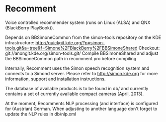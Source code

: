 Recomment
=========

Voice controlled recommender system (runs on Linux (ALSA) and QNX (BlackBerry PlayBook)).

Depends on BBSimoneCommon from the simon-tools repository on the KDE infrastructure:
http://quickgit.kde.org/?p=simon-tools.git&a=tree&f=Simone%2FBlackBerry%2FBBSimoneShared
Checkout: git://anongit.kde.org/simon-tools.git/
Compile BBSimoneShared and adjust the BBSimoneCommon path in recomment.pro before compiling.

Internally, Recomment uses the Simon speech recognition system and connects to a Simond server.
Please refer to http://simon.kde.org for more information, support  and installation instructions.

The database of available products is to be found in db/ and currently contains a set of 
currently available compact cameras (April, 2013).

At the moment, Recomments NLP processing (and interface) is configured for (Austrian) German.
When adjusting to another language don't forget to update the NLP rules in db/nlp.xml
